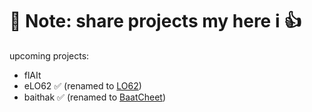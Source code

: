 #  :memo: **Note:** share projects my here i 👍

upcoming projects:
- flAIt
- eLO62 ✅ (renamed to [LO62](https://github.com/arpy8/lo62))
- baithak ✅ (renamed to [BaatCheet](https://github.com/arpy8/baatcheet/))
